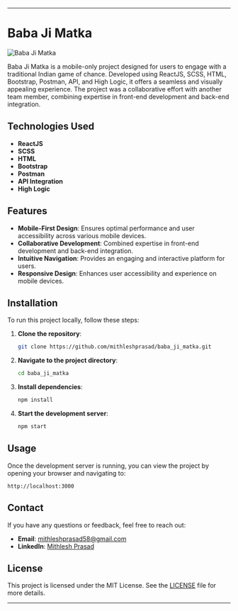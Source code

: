 
---

# Baba Ji Matka

![Baba Ji Matka](https://profoliomith.netlify.app/static/media/babajimatka.4556f39117d2ec884f74.jpeg)

Baba Ji Matka is a mobile-only project designed for users to engage with a traditional Indian game of chance. Developed using ReactJS, SCSS, HTML, Bootstrap, Postman, API, and High Logic, it offers a seamless and visually appealing experience. The project was a collaborative effort with another team member, combining expertise in front-end development and back-end integration.

## Technologies Used
- **ReactJS**
- **SCSS**
- **HTML**
- **Bootstrap**
- **Postman**
- **API Integration**
- **High Logic**

## Features
- **Mobile-First Design**: Ensures optimal performance and user accessibility across various mobile devices.
- **Collaborative Development**: Combined expertise in front-end development and back-end integration.
- **Intuitive Navigation**: Provides an engaging and interactive platform for users.
- **Responsive Design**: Enhances user accessibility and experience on mobile devices.

## Installation

To run this project locally, follow these steps:

1. **Clone the repository**:
    ```bash
    git clone https://github.com/mithleshprasad/baba_ji_matka.git
    ```
2. **Navigate to the project directory**:
    ```bash
    cd baba_ji_matka
    ```
3. **Install dependencies**:
    ```bash
    npm install
    ```
4. **Start the development server**:
    ```bash
    npm start
    ```

## Usage

Once the development server is running, you can view the project by opening your browser and navigating to:
```
http://localhost:3000
```

## Contact

If you have any questions or feedback, feel free to reach out:

- **Email**: mithleshprasad58@gmail.com
- **LinkedIn**: [Mithlesh Prasad](https://www.linkedin.com/in/mithlesh-prasad-5a68a41a3/)

## License

This project is licensed under the MIT License. See the [LICENSE](LICENSE) file for more details.

---
